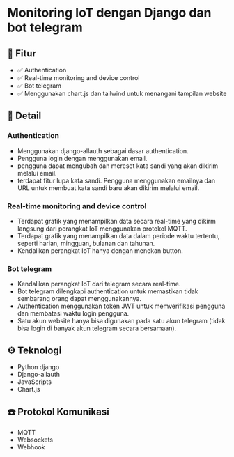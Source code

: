 # Monitoring IoT dengan Django dan bot telegram
## 📌 Fitur 
- ✅ Authentication 
- ✅ Real-time monitoring and device control
- ✅ Bot telegram
- ✅ Menggunakan chart.js dan tailwind untuk menangani tampilan website

## 📑 Detail
### Authentication
- Menggunakan django-allauth sebagai dasar authentication. 
- Pengguna login dengan menggunakan email.
- pengguna dapat mengubah dan mereset kata sandi yang akan dikirim melalui email.
- terdapat fitur lupa kata sandi. Pengguna menggunakan emailnya dan URL untuk membuat kata sandi baru akan dikirim melalui email.

### Real-time monitoring and device control
- Terdapat grafik yang menampilkan data secara real-time yang dikirm langsung dari perangkat IoT menggunakan protokol MQTT.
- Terdapat grafik yang menampilkan data dalam periode waktu tertentu, seperti harian, mingguan, bulanan dan tahunan.
- Kendalikan perangkat IoT hanya dengan menekan button.

### Bot telegram
- Kendalikan perangkat IoT dari telegram secara real-time.
- Bot telegram dilengkapi authentication untuk memastikan tidak sembarang orang dapat menggunakannya.
- Authentication menggunakan token JWT untuk memverifikasi pengguna dan membatasi waktu login pengguna.
- Satu akun website hanya bisa digunakan pada satu akun telegram (tidak bisa login di banyak akun telegram secara bersamaan).

## ⚙️ Teknologi
- Python django
- Django-allauth
- JavaScripts
- Chart.js

## ☎️ Protokol Komunikasi
- MQTT
- Websockets
- Webhook
